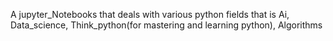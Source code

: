 A jupyter_Notebooks that deals with various python fields that is Ai, Data_science, Think_python(for mastering and learning python), Algorithms
